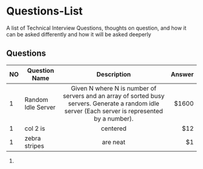 # Questions-List
A list of Technical Interview Questions, thoughts on question, and how it can be asked differently and how it will be asked deeperly

## Questions

| NO    | Question Name        | Description           | Answer  | 
| ----- | -------------------- |:---------------------:| -------:|
|   1   | Random Idle Server   |  Given N where N is number of servers and an array of sorted busy servers. Generate a random idle server (Each server is represented by a number).         | $1600   |
|   1   | col 2 is             | centered              |   $12   |
|   1   | zebra stripes        | are neat              |    $1   |

 1. 


